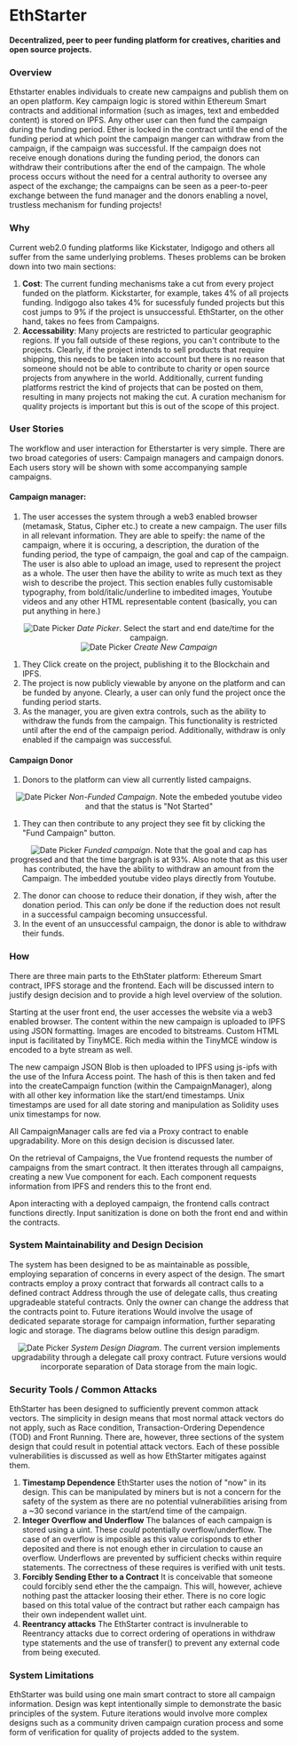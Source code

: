 # EthStarter
**Decentralized, peer to peer funding platform for creatives, charities and open source projects.**

### Overview
Ethstarter enables individuals to create new campaigns and publish them on an open platform. Key campaign logic is stored within Ethereum Smart contracts and additional information (such as images, text and embedded content) is stored on IPFS. Any other user can then fund the campaign during the funding period. Ether is locked in the contract until the end of the funding period at which point the campaign manger can withdraw from the campaign, if the campaign was successful. If the campaign does not receive enough donations during the funding period, the donors can withdraw their contributions after the end of the campaign. The whole process occurs without the need for a central authority to oversee any aspect of the exchange; the campaigns can be seen as a peer-to-peer exchange between the fund manager and the donors enabling a novel, trustless mechanism for funding projects!

### Why
Current web2.0 funding platforms like Kickstater, Indigogo and others all suffer from the same underlying problems. Theses problems can be broken down into two main sections:

1. **Cost**: The current funding mechanisms take a cut from every project funded on the platform. Kickstarter, for example, takes 4% of all projects funding. Indigogo also takes 4% for sucessfuly funded projects but this cost jumps to 9% if the project is unsuccessful. EthStarter, on the other hand, takes no fees from Campaigns.
2. **Accessability**: Many projects are restricted to particular geographic regions. If you fall outside of these regions, you can't contribute to the projects. Clearly, if the project intends to sell products that require shipping, this needs to be taken into account but there is no reason that someone should not be able to contribute to charity or open source projects from anywhere in the world. Additionally, current funding platforms restrict the kind of projects that can be posted on them, resulting in many projects not making the cut. A curation mechanism for quality projects is important but this is out of the scope of this project.


### User Stories
The workflow and user interaction for Etherstarter is very simple. There are two broad categories of users: Campaign managers and campaign donors. Each users story will be shown with some accompanying sample campaigns.

#### Campaign manager:

1. The user accesses the system through a web3 enabled browser (metamask, Status, Cipher etc.) to create a new campaign. The user fills in all relevant information. They are able to speify: the name of the campaign, where it is occuring, a description, the duration of the funding period, the type of campaign, the goal and cap of the campaign. The user is also able to upload an image, used to represent the project as a whole. The user then have the ability to write as much text as they wish to describe the project. This section enables fully customisable typography, from bold/italic/underline to imbedited images, Youtube videos and any other HTML representable content (basically, you can put anything in here.)
<p align="center">  
  <img src="https://github.com/SoIidarity/EthStarter/blob/master/img/DatePicker.png?raw=true" alt="Date Picker"/>
  <i>Date Picker</i>. Select the start and end date/time for the campaign.
  <br>

  <img src="https://github.com/SoIidarity/EthStarter/blob/master/img/CreateCampaignCats.png?raw=true" alt="Date Picker"/>
  <i>Create New Campaign</i>
  
</p>

1. They Click create on the project, publishing it to the Blockchain and IPFS.
2. The project is now publicly viewable by anyone on the platform and can be funded by anyone. Clearly, a user can only fund the project once the funding period starts.
3. As the manager, you are given extra controls, such as the ability to withdraw the funds from the campaign. This functionality is restricted until after the end of the campaign period. Additionally, withdraw is only enabled if the campaign was successful.

#### Campaign Donor

1. Donors to the platform can view all currently listed campaigns.
<p align="center">
  <img src="https://github.com/SoIidarity/EthStarter/blob/master/img/buffHourse.png?raw=true" alt="Date Picker"/>
  <i>Non-Funded Campaign</i>. Note the embeded youtube video and that the status is "Not Started"
  <br>
</p>

1. They can then contribute to any project they see fit by clicking the "Fund Campaign" button.
  <p align="center">
  <img src="https://github.com/SoIidarity/EthStarter/blob/master/img/buffHourseFunded.png?raw=true" alt="Date Picker"/>
  <i>Funded campaign</i>. Note that the goal and cap has progressed and that the time bargraph is at 93%. Also note that as this user has contributed, the have the ability to withdraw an amount from the Campaign. The imbedded youtube video plays directly from Youtube.
  <br>
</p>

2. The donor can choose to reduce their donation, if they wish, after the donation period. This can *only* be done if the reduction does not result in a successful campaign becoming unsuccessful.
3. In the event of an unsuccessful campaign, the donor is able to withdraw their funds.

### How
There are three main parts to the EthStater platform: Ethereum Smart contract, IPFS storage and the frontend. Each will be discussed intern to justify design decision and to provide a high level overview of the solution.

Starting at the user front end, the user accesses the website via a web3 enabled browser. The content within the new campaign is uploaded to IPFS using JSON formatting. Images are encoded to bitstreams. Custom HTML input is facilitated by TinyMCE. Rich media within the TinyMCE window is encoded to a byte stream as well. 

The new campaign JSON Blob is then uploaded to IPFS using js-ipfs with the use of the Infura Access point. The hash of this is then taken and fed into the createCampaign function (within the CampaignManager), along with all other key information like the start/end timestamps. Unix timestamps are used for all date storing and manipulation as Solidity uses unix timestamps for now.

All CampaignManager calls are fed via a Proxy contract to enable upgradability. More on this design decision is discussed later.

On the retrieval of Campaigns, the Vue frontend requests the number of campaigns from the smart contract. It then itterates through all campaigns, creating a new Vue component for each. Each component requests information from IPFS and renders this to the front end.

Apon interacting with a deployed campaign, the frontend calls contract functions directly. Input sanitization is done on both the front end and within the contracts.

### System Maintainability and Design Decision
The system has been designed to be as maintainable as possible, employing separation of concerns in every aspect of the design. The smart contracts employ a proxy contract that forwards all contract calls to a defined contract Address through the use of delegate calls, thus creating upgradeable stateful contracts. Only the owner can change the address that the contracts point to. Future iterations Would involve the usage of dedicated separate storage for campaign information, further separating logic and storage. The diagrams below outline this design paradigm.

<p align="center">
  <img src="https://github.com/SoIidarity/EthStarter/blob/master/img/SystemDiagram.png?raw=true" alt="Date Picker"/>
  <i>System Design Diagram</i>. The current version implements upgradability through a delegate call proxy contract. Future versions would incorporate separation of Data storage from the main logic.
  <br>
</p>

### Security Tools / Common Attacks
EthStarter has been designed to sufficiently prevent common attack vectors. The simplicity in design means that most normal attack vectors do not apply, such as Race condition, Transaction-Ordering Dependence (TOD) and Front Running. There are, however, three sections of the system design that could result in potential attack vectors. Each of these possible vulnerabilities is discussed as well as how EthStarter mitigates against them.

1. **Timestamp Dependence**
EthStarter uses the notion of "now" in its design. This can be manipulated by miners but is not a concern for the safety of the system as there are no potential vulnerabilities arising from a ~30 second variance in the start/end time of the campaign.
2. **Integer Overflow and Underflow**
The balances of each campaign is stored using a uint. These *could* potentially overflow/underflow. The case of an overflow is imposible as this value corisponds to ether deposited and there is not enough ether in circulation to cause an overflow. Underflows are prevented by sufficient checks within require statements. The correctness of these requires is verified with unit tests.
3. **Forcibly Sending Ether to a Contract**
It is conceivable that someone could forcibly send ether the the campaign. This will, however, achieve nothing past the attacker loosing their ether. There is no core logic based on this total value of the contract but rather each campaign has their own independent wallet uint.
4. **Reentrancy attacks**
The EthStarter contract is invulnerable to Reentrancy attacks due to correct ordering of operations in withdraw type statements and the use of transfer() to prevent any external code from being executed.


### System Limitations
EthStarter was build using one main smart contract to store all campaign information. Design was kept intentionally simple to demonstrate the basic principles of the system. Future iterations would involve more complex designs such as a community driven campaign curation process and some form of verification for quality of projects added to the system.

###
